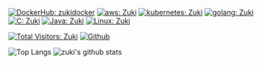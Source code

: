 [![DockerHub: zukidocker](https://img.shields.io/badge/docker-black?logo=docker&logoColor=blue)](https://hub.docker.com/u/zukidocker)
[![aws: Zuki](https://img.shields.io/badge/aws-black?logo=AmazonAWS&logoColor=yellow)](https://aws.amazon.com/)
[![kubernetes: Zuki](https://img.shields.io/badge/kubernetes-blue?logo=kubernetes&logoColor=white)](https://kubernetes.io/)
[![golang: Zuki](https://img.shields.io/badge/golang-blue?logo=go&logoColor=white)](https://go.dev/)
[![C: Zuki](https://img.shields.io/badge/C%20programming-white?logo=c&logoColor=purple)](https://www.gnu.org/software/gnu-c-manual/)
[![Java: Zuki](https://img.shields.io/badge/Java-black?logo=openjdk&logoColor=white)](https://www.java.com/)
[![Linux: Zuki](https://img.shields.io/badge/Redhat-black?logo=redhat&logoColor=red)](https://www.redhat.com/)

[![Total Visitors: Zuki](https://komarev.com/ghpvc/?username=zukigit&color=green&style=plastic)](https://github.com/zukigit)
[![Github](https://img.shields.io/github/followers/zukigit?label=Follow&style=social)](https://github.com/zukigit)

![Top Langs](https://github-readme-stats.vercel.app/api/top-langs/?username=zukigit&hide=html)
![zuki's github stats](https://github-readme-stats.vercel.app/api?username=zukigit&show_icons=true&count_private=true&line_height=40)
